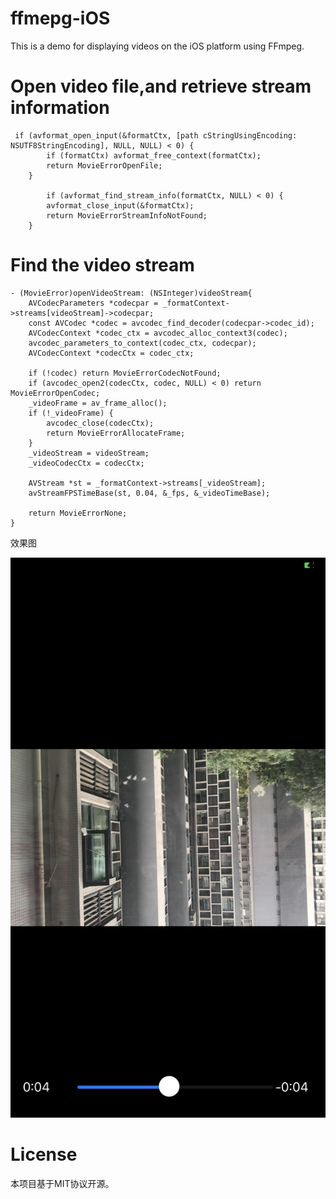 # ffmepg-iOS
This is a demo for displaying videos on the iOS platform using FFmpeg.

# Open video file,and retrieve stream information
```
 if (avformat_open_input(&formatCtx, [path cStringUsingEncoding: NSUTF8StringEncoding], NULL, NULL) < 0) {
        if (formatCtx) avformat_free_context(formatCtx);
        return MovieErrorOpenFile;
    }
    
        if (avformat_find_stream_info(formatCtx, NULL) < 0) {
        avformat_close_input(&formatCtx);
        return MovieErrorStreamInfoNotFound;
    }
```
# Find the video stream
```
- (MovieError)openVideoStream: (NSInteger)videoStream{
    AVCodecParameters *codecpar = _formatContext->streams[videoStream]->codecpar;
    const AVCodec *codec = avcodec_find_decoder(codecpar->codec_id);
    AVCodecContext *codec_ctx = avcodec_alloc_context3(codec);
    avcodec_parameters_to_context(codec_ctx, codecpar);
    AVCodecContext *codecCtx = codec_ctx;
    
    if (!codec) return MovieErrorCodecNotFound;
    if (avcodec_open2(codecCtx, codec, NULL) < 0) return MovieErrorOpenCodec;
    _videoFrame = av_frame_alloc();
    if (!_videoFrame) {
        avcodec_close(codecCtx);
        return MovieErrorAllocateFrame;
    }
    _videoStream = videoStream;
    _videoCodecCtx = codecCtx;
    
    AVStream *st = _formatContext->streams[_videoStream];
    avStreamFPSTimeBase(st, 0.04, &_fps, &_videoTimeBase);
    
    return MovieErrorNone;
}
```
效果图

![效果图](IMG_3304-1.PNG)
# License
本项目基于MIT协议开源。